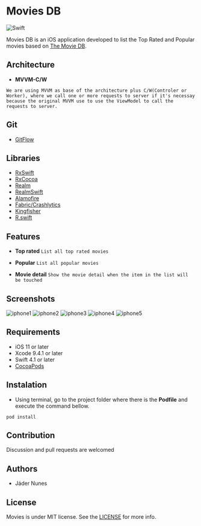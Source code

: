 Movies DB
======

![Swift](https://img.shields.io/badge/Swift-4.1-green.svg)

Movies DB is an iOS application developed to list the Top Rated and Popular movies based on [The Movie DB](https://www.themoviedb.org).

Architecture
--------
* **MVVM-C/W**

```We are using MVVM as base of the architecture plus C/W(Controler or Worker), where we call one or more requests to server if it's necessay because the original MVVM use to use the ViewModel to call the requests to server.```


Git
--------
* [GitFlow](https://datasift.github.io/gitflow/IntroducingGitFlow.html)

Libraries
--------

* [RxSwift](https://github.com/ReactiveX/RxSwift)
* [RxCocoa](https://github.com/ReactiveCocoa/ReactiveCocoa)
* [Realm](https://realm.io)
* [RealmSwift](https://realm.io)
* [Alamofire](https://github.com/Alamofire/Alamofire)
* [Fabric/Crashlytics](https://fabric.io/home)
* [Kingfisher](https://github.com/onevcat/Kingfisher)
* [R.swift](https://github.com/mac-cain13/R.swift)

Features
--------

* **Top rated**
```List all top rated movies```

* **Popular**
```List all popular movies```

* **Movie detail**
```Show the movie detail when the item in the list will be touched```

Screenshots
------------

![iphone1](/screenshots/iphone1.png?raw=true)
![iphone2](/screenshots/iphone2.png?raw=true)
![iphone3](/screenshots/iphone3.png?raw=true)
![iphone4](/screenshots/iphone4.png?raw=true)
![iphone5](/screenshots/iphone5.png?raw=true)

Requirements
------------

* iOS 11  or later
* Xcode 9.4.1 or later
* Swift 4.1  or later
* [CocoaPods](https://cocoapods.org)

Instalation
------------
* Using terminal, go to the project folder where there is the **Podfile** and execute the command bellow.

`pod install` 


Contribution
------------

Discussion and pull requests are welcomed

Authors
------------

* Jáder Nunes


License
-------

Movies is under MIT license. See the [LICENSE](LICENSE) for more info.
